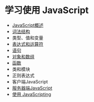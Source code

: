 # 学习使用 JavaScript

- [JavaScript概述](introduction/introduction.md)
- [词法结构](cfjg/README.md)
- 类型、值和变量
- [表达式和运算符](bds-ysf/README.md)
- [语句](语句/README.md)
- [对象和数组](object-array/README.md)
- [函数](function/README.md)
- 类和模块
- 正则表达式
- 客户端JavaScript
- [服务器端JavaScript](nodejs/README.md)
- [使用 JavaScripting](javascripting/README.md)